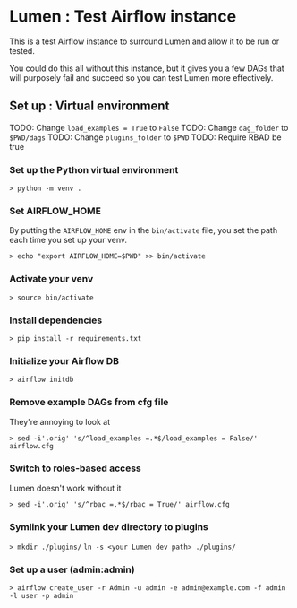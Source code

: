 
# Lumen : Test Airflow instance
This is a test Airflow instance to surround Lumen and allow it to be run or tested.

You could do this all without this instance, but it gives you a few DAGs that will purposely fail and succeed
so you can test Lumen more effectively.

## Set up : Virtual environment
TODO: Change `load_examples = True` to `False`
TODO: Change `dag_folder` to `$PWD/dags`
TODO: Change `plugins_folder` to `$PWD`
TODO: Require RBAD be true

### Set up the Python virtual environment
`> python -m venv .`

### Set AIRFLOW_HOME
By putting the `AIRFLOW_HOME` env in the `bin/activate` file, you set the path each time you set up your venv.

`> echo "export AIRFLOW_HOME=$PWD" >> bin/activate`

### Activate your venv
`> source bin/activate`

### Install dependencies
`> pip install -r requirements.txt`

### Initialize your Airflow DB
`> airflow initdb`

### Remove example DAGs from cfg file
They're annoying to look at

`> sed -i'.orig' 's/^load_examples =.*$/load_examples = False/' airflow.cfg`

### Switch to roles-based access 
Lumen doesn't work without it

`> sed -i'.orig' 's/^rbac =.*$/rbac = True/' airflow.cfg`

### Symlink your Lumen dev directory to plugins
`> mkdir ./plugins/`
`ln -s <your Lumen dev path> ./plugins/`

### Set up a user (admin:admin)

`> airflow create_user -r Admin -u admin -e admin@example.com -f admin -l user -p admin`